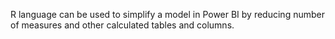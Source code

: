 R language can be used to simplify a model in Power BI by reducing number of measures and other calculated tables and columns.
